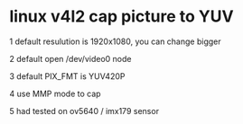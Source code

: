 # linux v4l2 cap picture to YUV

1 default resulution is 1920x1080, you can change bigger

2 default open /dev/video0 node

3 default PIX_FMT is YUV420P

4 use MMP mode to cap

5 had tested on ov5640 / imx179 sensor

